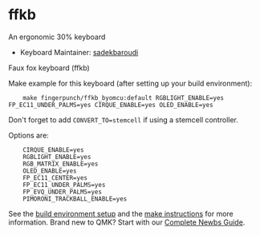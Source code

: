 # ffkb

An ergonomic 30% keyboard

* Keyboard Maintainer: [sadekbaroudi](https://github.com/sadekbaroudi)

Faux fox keyboard (ffkb)

Make example for this keyboard (after setting up your build environment):
```
    make fingerpunch/ffkb_byomcu:default RGBLIGHT_ENABLE=yes FP_EC11_UNDER_PALMS=yes CIRQUE_ENABLE=yes OLED_ENABLE=yes
```

Don't forget to add ```CONVERT_TO=stemcell``` if using a stemcell controller.

Options are:
```
    CIRQUE_ENABLE=yes
    RGBLIGHT_ENABLE=yes
    RGB_MATRIX_ENABLE=yes
    OLED_ENABLE=yes
    FP_EC11_CENTER=yes
    FP_EC11_UNDER_PALMS=yes
    FP_EVQ_UNDER_PALMS=yes
    PIMORONI_TRACKBALL_ENABLE=yes
```

See the [build environment setup](https://docs.qmk.fm/#/getting_started_build_tools) and the [make instructions](https://docs.qmk.fm/#/getting_started_make_guide) for more information. Brand new to QMK? Start with our [Complete Newbs Guide](https://docs.qmk.fm/#/newbs).
